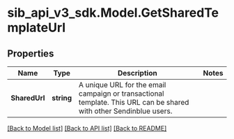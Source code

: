 # sib_api_v3_sdk.Model.GetSharedTemplateUrl
## Properties

Name | Type | Description | Notes
------------ | ------------- | ------------- | -------------
**SharedUrl** | **string** | A unique URL for the email campaign or transactional template. This URL can be shared with other Sendinblue users. | 

[[Back to Model list]](../README.md#documentation-for-models) [[Back to API list]](../README.md#documentation-for-api-endpoints) [[Back to README]](../README.md)

